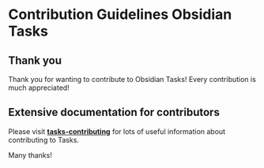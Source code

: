 # Contribution Guidelines Obsidian Tasks

## Thank you

Thank you for wanting to contribute to Obsidian Tasks!
Every contribution is much appreciated!

## Extensive documentation for contributors

Please visit [**tasks-contributing**](https://publish.obsidian.md/tasks-contributing/) for lots of useful information about contributing to Tasks.

Many thanks!
